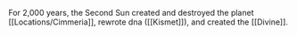 For 2,000 years, the Second Sun created and destroyed the planet [[Locations/Cimmeria]], rewrote dna ([[Kismet]]), and created the [[Divine]].
